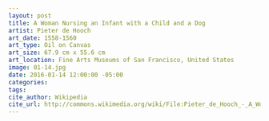 ```yaml
---
layout: post
title: A Woman Nursing an Infant with a Child and a Dog
artist: Pieter de Hooch
art_date: 1558-1560
art_type: Oil on Canvas
art_size: 67.9 cm x 55.6 cm
art_location: Fine Arts Museums of San Francisco, United States
image: 01-14.jpg
date: 2016-01-14 12:00:00 -05:00
categories:
tags:
cite_author: Wikipedia
cite_url: http://commons.wikimedia.org/wiki/File:Pieter_de_Hooch_-_A_Woman_Nursing_an_Infant_with_a_Child_and_a_Dog_-_WGA11697.jpg
---
```

